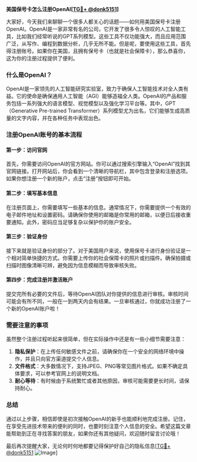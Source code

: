 **美国保号卡怎么注册OpenAI[[TG💪+ @donk5151](https://t.me/s/donk5151)]**

大家好，今天我们来聊聊一个很多人都关心的话题——如何用美国保号卡注册OpenAI。OpenAI是一家非常有名的公司，它开发了很多令人惊叹的人工智能工具，比如我们经常听说的GPT系列模型。这些工具不仅功能强大，而且应用范围广泛，从写作、编程到数据分析，几乎无所不能。但是呢，要使用这些工具，首先得注册账号。如果你在美国，且拥有保号卡（也就是社会保障卡），那么恭喜你，这为你的注册过程提供了便利。

### 什么是OpenAI？

OpenAI是一家领先的人工智能研究实验室，致力于确保人工智能技术对全人类有益。它的使命是确保通用人工智能（AGI）能够造福全人类。OpenAI的产品和服务包括一系列强大的语言模型、视觉模型以及强化学习平台等。其中，GPT（Generative Pre-trained Transformer）系列模型尤为出名，它们能够生成高质量的文字内容，并在各种任务中表现出色。

### 注册OpenAI账号的基本流程

#### 第一步：访问官网

首先，你需要访问OpenAI的官方网站。你可以通过搜索引擎输入“OpenAI”找到其官网链接。打开网站后，你会看到一个清晰的导航栏，其中包含登录和注册选项。如果你想注册一个新的账户，点击“注册”按钮即可开始。

#### 第二步：填写基本信息

在注册页面上，你需要填写一些基本的信息。通常情况下，你需要提供一个有效的电子邮件地址和设置密码。请确保你使用的邮箱是你常用的邮箱，以便日后接收重要通知。此外，密码应当足够复杂以保护你的账户安全。

#### 第三步：验证身份

接下来就是验证身份的部分了。对于美国用户来说，使用保号卡进行身份验证是一个相对简单快捷的方式。你需要上传你的社会保障卡的照片或扫描件。确保拍摄或扫描时图像清晰可辨，避免因为信息模糊而导致审核失败。

#### 第四步：完成注册并激活账户

提交完所有必要的文件后，等待OpenAI团队对你提供的信息进行审核。审核时间可能会有所不同，一般在一到两天内会有结果。一旦审核通过，你就成功注册了一个新的OpenAI账户啦！

### 需要注意的事项

虽然整个注册过程听起来很简单，但在实际操作中还是有一些小细节需要注意：

1. **隐私保护**：在上传任何敏感文件之前，请确保你在一个安全的网络环境中操作，并且只向官方渠道提交个人信息。
2. **文件格式**：大多数情况下，支持JPEG、PNG等常见图片格式。如果不确定具体要求，可以参考官网上的说明文档。
3. **耐心等待**：有时候由于系统繁忙或者其他原因，审核可能需要更长时间，请保持耐心。

### 总结

通过以上步骤，相信即使是初次接触OpenAI的新手也能顺利地完成注册。记住，在享受先进技术带来的便利的同时，也要时刻注意个人信息的安全。希望这篇文章能帮助到正在寻找答案的朋友，如果你还有其他疑问，欢迎随时留言讨论哦！

最后再次提醒大家，无论何时何地都要记得保护好自己的隐私信息[[TG💪+ @donk5151](https://t.me/s/donk5151) ![Image](https://i.postimg.cc/rwNCRYN7/Snipaste-2025-04-30-17-27-05.png)]